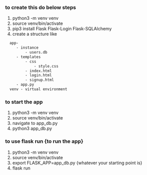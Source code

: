 ### to create this do below steps
1. python3 -m venv venv
2. source venv/bin/activate
3. pip3 install Flask Flask-Login Flask-SQLAlchemy
4. create a structure like
 
 ```diff
   app-
      - instance
          - users.db
      - templates
          - css
              - style.css
          - index.html
          - login.html
          - signup.html
      - app.py
   venv - virtual environment
 ```
 
### to start the app
1. python3 -m venv venv
2. source venv/bin/activate
3. navigate to app_db.py
4. python3 app_db.py

### to use flask run {to run the app}
1. python3 -m venv venv
2. source venv/bin/activate
3. export FLASK_APP=app_db.py {whatever your starting point is}
4. flask run

